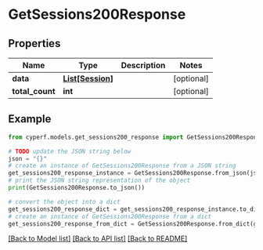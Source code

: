 # GetSessions200Response


## Properties

Name | Type | Description | Notes
------------ | ------------- | ------------- | -------------
**data** | [**List[Session]**](Session.md) |  | [optional] 
**total_count** | **int** |  | [optional] 

## Example

```python
from cyperf.models.get_sessions200_response import GetSessions200Response

# TODO update the JSON string below
json = "{}"
# create an instance of GetSessions200Response from a JSON string
get_sessions200_response_instance = GetSessions200Response.from_json(json)
# print the JSON string representation of the object
print(GetSessions200Response.to_json())

# convert the object into a dict
get_sessions200_response_dict = get_sessions200_response_instance.to_dict()
# create an instance of GetSessions200Response from a dict
get_sessions200_response_from_dict = GetSessions200Response.from_dict(get_sessions200_response_dict)
```
[[Back to Model list]](../README.md#documentation-for-models) [[Back to API list]](../README.md#documentation-for-api-endpoints) [[Back to README]](../README.md)


